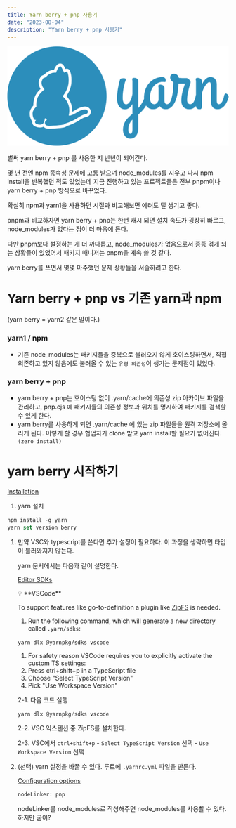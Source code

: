 ```yaml
---
title: Yarn berry + pnp 사용기
date: "2023-08-04"
description: "Yarn berry + pnp 사용기"
---
```


![Yarn Logo](./yarn-logo.svg)

벌써 yarn berry + pnp 를 사용한 지 반년이 되어간다.

몇 년 전엔 npm 종속성 문제에 고통 받으며 node_modules를 지우고 다시 npm install을 반복했던 적도 있었는데 지금 진행하고 있는 프로젝트들은 전부 pnpm이나 yarn berry + pnp 방식으로 바꾸었다.

확실히 npm과 yarn1을 사용하던 시절과 비교해보면 에러도 덜 생기고 좋다.

pnpm과 비교하자면 yarn berry + pnp는 한번 캐시 되면 설치 속도가 굉장히 빠르고, node_modules가 없다는 점이 더 마음에 든다.

다만 pnpm보다 설정하는 게 더 까다롭고, node_modules가 없음으로서 종종 겪게 되는 상황들이 있었어서 패키지 매니저는 pnpm을 계속 쓸 것 같다.

yarn berry를 쓰면서 몇몇 마주했던 문제 상황들을 서술하려고 한다.

# Yarn berry + pnp vs 기존 yarn과 npm

(yarn berry = yarn2 같은 말이다.)

### yarn1 / npm

- 기존 node_modules는 패키지들을 중복으로 불러오지 않게 호이스팅하면서, 직접 의존하고 있지 않음에도 불러올 수 있는 `유령 의존성`이 생기는 문제점이 있었다.

### yarn berry + pnp

- yarn berry + pnp는 호이스팅 없이 .yarn/cache에 의존성 zip 아카이브 파일을 관리하고, pnp.cjs 에 패키지들의 의존성 정보과 위치를 명시하여 패키지를 검색할 수 있게 한다.
- yarn berry를 사용하게 되면 .yarn/cache 에 있는 zip 파일들을 원격 저장소에 올리게 된다. 이렇게 할 경우 협업자가 clone 받고 yarn install할 필요가 없어진다. `(zero install)`

# yarn berry 시작하기

[Installation](https://yarnpkg.com/getting-started/install#updating-to-the-latest-versions)

1. yarn 설치

```jsx
npm install -g yarn
yarn set version berry
```

1. 만약 VSC와 typescript를 쓴다면 추가 설정이 필요하다. 이 과정을 생략하면 타입이 불러와지지 않는다.

   yarn 문서에서는 다음과 같이 설명한다.

   [Editor SDKs](https://yarnpkg.com/getting-started/editor-sdks)

   <aside>
   💡 **VSCode**

   To support features like go-to-definition a plugin like [ZipFS](https://marketplace.visualstudio.com/items?itemName=arcanis.vscode-zipfs) is needed.

   1. Run the following command, which will generate a new directory called `.yarn/sdks`:

   `yarn dlx @yarnpkg/sdks vscode`

   1. For safety reason VSCode requires you to explicitly activate the custom TS settings:
   2. Press ctrl+shift+p in a TypeScript file
   3. Choose "Select TypeScript Version"
   4. Pick "Use Workspace Version"
   </aside>

   2-1. 다음 코드 실행

   ```jsx
   yarn dlx @yarnpkg/sdks vscode
   ```

   2-2. VSC 익스텐션 중 ZipFS를 설치한다.

   2-3. VSC에서 `ctrl+shift+p` - `Select TypeScript Version` 선택 - `Use Workspace Version` 선택

1. (선택) yarn 설정을 바꿀 수 있다. 루트에 `.yarnrc.yml` 파일을 만든다.

   [Configuration options](https://yarnpkg.com/configuration/yarnrc)

   ```jsx
   nodeLinker: pnp
   ```

   nodeLinker를 node_modules로 작성해주면 node_modules를 사용할 수 있다. 하지만 굳이?
